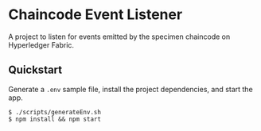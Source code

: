# Chaincode Event Listener

A project to listen for events emitted by the specimen chaincode on Hyperledger Fabric.

## Quickstart

Generate a `.env` sample file, install the project dependencies, and start the app.

```shell
$ ./scripts/generateEnv.sh
$ npm install && npm start
```
